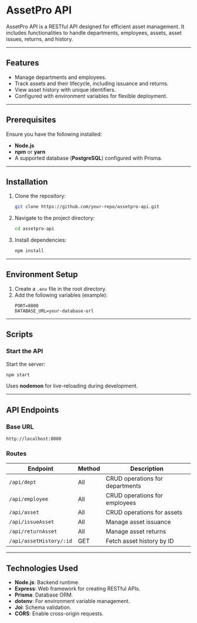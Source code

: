 # AssetPro API

AssetPro API is a RESTful API designed for efficient asset management. It includes functionalities to handle departments, employees, assets, asset issues, returns, and history.

---

## Features

- Manage departments and employees.
- Track assets and their lifecycle, including issuance and returns.
- View asset history with unique identifiers.
- Configured with environment variables for flexible deployment.

---

## Prerequisites

Ensure you have the following installed:

- **Node.js**
- **npm** or **yarn**
- A supported database (**PostgreSQL**) configured with Prisma.

---

## Installation

1. Clone the repository:
   ```bash
   git clone https://github.com/your-repo/assetpro-api.git
   ```

2. Navigate to the project directory:
   ```bash
   cd assetpro-api
   ```

3. Install dependencies:
   ```bash
   npm install
   ```

---

## Environment Setup

1. Create a `.env` file in the root directory.
2. Add the following variables (example):
   ```env
   PORT=8000
   DATABASE_URL=your-database-url
   ```

---

## Scripts

### Start the API

Start the server:
```bash
npm start
```
Uses **nodemon** for live-reloading during development.

---

## API Endpoints

### Base URL
```
http://localhost:8000
```

### Routes

| Endpoint              | Method | Description                        |
|-----------------------|--------|------------------------------------|
| `/api/dept`           | All    | CRUD operations for departments   |
| `/api/employee`       | All    | CRUD operations for employees     |
| `/api/asset`          | All    | CRUD operations for assets        |
| `/api/issueAsset`     | All    | Manage asset issuance             |
| `/api/returnAsset`    | All    | Manage asset returns              |
| `/api/assetHistory/:id` | GET    | Fetch asset history by ID         |

---

## Technologies Used

- **Node.js**: Backend runtime.
- **Express**: Web framework for creating RESTful APIs.
- **Prisma**: Database ORM.
- **dotenv**: For environment variable management.
- **Joi**: Schema validation.
- **CORS**: Enable cross-origin requests.



